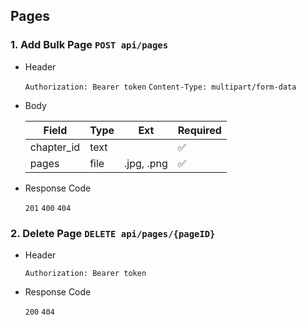 ## Pages

### 1. Add Bulk Page `POST api/pages`

- Header

    `Authorization: Bearer token`
    `Content-Type: multipart/form-data`

- Body

    | Field      | Type | Ext        | Required |
    |------------|------|------------|----------|
    | chapter_id | text |            | ✅       |
    | pages      | file | .jpg, .png | ✅       |

- Response Code

    `201` `400` `404`

### 2. Delete Page `DELETE api/pages/{pageID}`

- Header

    `Authorization: Bearer token`

- Response Code

    `200` `404`